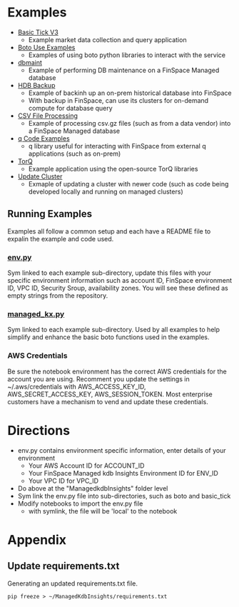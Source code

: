 # Examples
- [Basic Tick V3](basic_tick_V3)  
  - Example market data collection and query application   
- [Boto Use Examples](boto)  
  - Examples of using boto python libraries to interact with the service   
- [dbmaint](dbmaint)  
  - Example of performing DB maintenance on a FinSpace Managed database
- [HDB Backup](hdb_backup)  
  - Example of backinh up an on-prem historical database into FinSpace
  - With backup in FinSpace, can use its clusters for on-demand compute for database query
- [CSV File Processing](processing_data)  
  - Example of processing csv.gz files (such as from a data vendor) into a FinSpace Managed database
- [q Code Examples](q)  
  - q library useful for interacting with FinSpace from external q applications (such as on-prem)
- [TorQ](torq)  
  - Example application using the open-source TorQ libraries
- [Update Cluster](update_cluster)  
  - Exmaple of updating a cluster with newer code (such as code being developed locally and running on managed clusters)   


## Running Examples
Examples all follow a common setup and each have a README file to expalin the example and code used.


### [env.py](env.py)
Sym linked to each example sub-directory, update this files with your specific environment information such as account ID, FinSpace environment ID, VPC ID, Security Sroup, availability zones. You will see these defined as empty strings from the repository.


### [managed_kx.py](managed_kx.py)
Sym linked to each example sub-directory. Used by all examples to help simplify and enhance the basic boto functions used in the examples.


### AWS Credentials
Be sure the notebook environment has the correct AWS credentials for the account you are using. Recomment you update the settings in ~/.aws/credentials with AWS_ACCESS_KEY_ID, AWS_SECRET_ACCESS_KEY, AWS_SESSION_TOKEN. Most enterprise customers have a mechanism to vend and update these credentials.


# Directions
- env.py contains environment specific information, enter details of your environment
  - Your AWS Account ID for ACCOUNT_ID
  - Your FinSpace Managed kdb Insights Environment ID for ENV_ID
  - Your VPC ID for VPC_ID
- Do above at the "ManagedkdbInsights" folder level
- Sym link the env.py file into sub-directories, such as boto and basic_tick
- Modify notebooks to import the env.py file
  - with symlink, the file will be 'local' to the notebook

# Appendix

## Update requirements.txt
Generating an updated requirements.txt file.

```
pip freeze > ~/ManagedKdbInsights/requirements.txt
```

